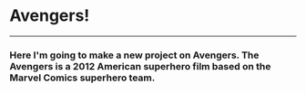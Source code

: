 # Avengers!
---
### Here I'm going to make a new project on Avengers. The Avengers is a 2012 American superhero film based on the Marvel Comics superhero team.



